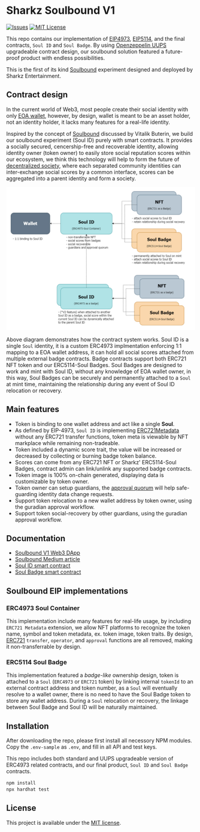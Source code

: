 # Sharkz Soulbound V1

[![Issues][issues-shield]][issues-url]
[![MIT License][license-shield]][license-url]
<!-- [![Contributors][contributors-shield]][contributors-url] -->
<!-- [![Forks][forks-shield]][forks-url] -->
<!-- [![Stargazers][stars-shield]][stars-url] -->

This repo contains our implementation of [EIP4973](https://eips.ethereum.org/EIPS/eip-4973), [EIP5114](https://eips.ethereum.org/EIPS/eip-5114), and the final contracts, `Soul ID` and `Soul Badge`. By using [Openzeppelin UUPS](https://blog.openzeppelin.com/workshop-recap-deploying-more-efficient-upgradeable-contracts/) upgradeable contract design, our soulbound solution featured a future-proof product with endless possibilities.

This is the first of its kind [Soulbound](https://vitalik.ca/general/2022/01/26/soulbound.html) experiment designed and deployed by Sharkz Entertainment.

## Contract design

In the current world of Web3, most people create their social identity with only [EOA wallet](https://ethereum.org/en/glossary/#eoa), however, by design, wallet is meant to be an asset holder, not an identity holder, it lacks many features for a real-life identity.

Inspired by the concept of [Soulbound](https://vitalik.ca/general/2022/01/26/soulbound.html) discussed by Vitalik Buterin, we build our soulbound experiment (Soul ID) purely with smart contracts. It provides a socially secured, cencership-free and recoverable identity, allowing identity owner (token owner) to easily store social reputation scores within our ecosystem, we think this technology will help to form the future of [decentralized society](https://papers.ssrn.com/sol3/papers.cfm?abstract_id=4105763), where each separated community identities can inter-exchange social scores by a common interface, scores can be aggregated into a parent identity and form a society.

![Screenshot](docs/soulid-expand.jpg)

Above diagram demonstrates how the contract system works.
Soul ID is a single `Soul` identity, it is a custom ERC4973 implmentation enforcing 1:1 mapping to a EOA wallet address, it can hold all social scores attached from multiple external badge contracts. Badge contracts support both ERC721 NFT token and our ERC5114-Soul Badges. Soul Badges are designed to work and mint with Soul ID, without any  knowledge of EOA wallet owner, in this way, Soul Badges can be securely and permanently attached to a `Soul` at mint time, maintaining the relationship during any event of Soul ID relocation or recovery.

## Main features

- Token is binding to one wallet address and act like a single **Soul**.
- As defined by EIP-4973, `Soul ID` is implementing [ERC721Metadata](https://eips.ethereum.org/EIPS/eip-721) without any ERC721 transfer functions, token meta is viewable by NFT markplace while remaining non-tradeable.
- Token included a dynamic score trait, the value will be increased or decreased by collecting or burning badge token balance.
- Scores can come from any ERC721 NFT or Sharkz' ERC5114-Soul Badges, contract admin can link/unlink any supported badge contracts.
- Token image is 100% on-chain generated, displaying data is customizable by token owner.
- Token owner can setup guardians, the [approval quorum](https://findhoalaw.com/tag/majority-of-quorum/) will help safe-guarding identity data change requests.
- Support token relocation to a new wallet address by token owner, using the guradian approval workflow.
- Support token social-recovery by other guardians, using the guradian approval workflow.

## Documentation

- [Soulbound V1 Web3 DApp](https://sharkzent.io/soulbound/v1)
- [Soulbound Medium article](https://medium.com/@sharkzent/sharkz-soulbound-101-26b5933edcc9)
- [Soul ID smart contract](https://etherscan.io/address/0x12DEb1Cb5732E40Dd55B89aBB6D5C31dF13A6e38#code)
- [Soul Badge smart contract](https://etherscan.io/address/0x43013825FA33C5CC93b3B72AdE12D58fCFF2d712#code)

## Soulbound EIP implementations

### ERC4973 Soul Container

This implementation include many features for real-life usage, by including `ERC721 Metadata` extension, we allow NFT platforms to recognize the token name, symbol and token metadata, ex. token image, token traits. By design, [ERC721](https://eips.ethereum.org/EIPS/eip-721) `transfer`, `operator`, and `approval` functions are all removed, making it non-transferrable by design.

### ERC5114 Soul Badge

This implementation featured a *badge-like* ownership design, token is attached to a `Soul` (`ERC4973` or `ERC721` token) by linking internal `tokenId` to an external contract address and token number, as a `Soul` will eventually resolve to a wallet owner, there is no need to have the Soul Badge token to store any wallet address. During a `Soul` relocation or recovery, the linkage between Soul Badge and Soul ID will be naturally maintained.

## Installation

After downloading the repo, please first install all necessory NPM modules. Copy the `.env-sample` as `.env`, and fill in all API and test keys.

This repo includes both standard and UUPS upgradeable version of ERC4973 related contracts, and our final product, `Soul ID` and `Soul Badge` contracts.

```sh
npm install
npx hardhat test
```

## License

This project is available under the [MIT license](https://opensource.org/licenses/MIT).

<!-- MARKDOWN LINKS & IMAGES -->

<!-- https://www.markdownguide.org/basic-syntax/#reference-style-links -->
[issues-shield]: https://img.shields.io/github/issues/TeamSHARKZ/soulbound.svg?style=for-the-badge
[issues-url]: https://github.com/TeamSHARKZ/soulbound/issues
[license-shield]: https://img.shields.io/badge/License-MIT-green.svg?style=for-the-badge
[license-url]: https://github.com/TeamSHARKZ/soulbound/LICENSE
